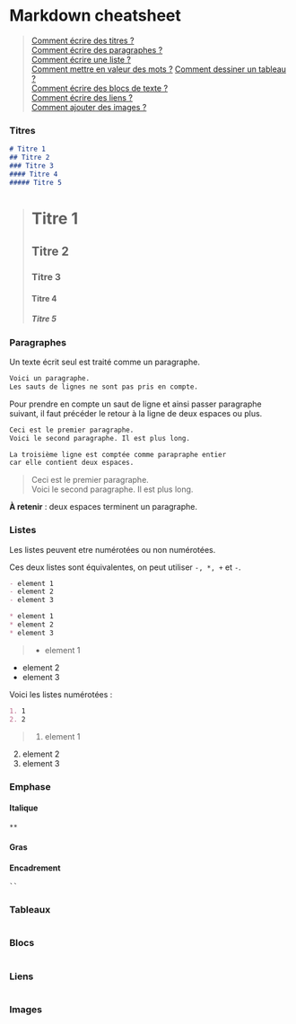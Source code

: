 # Markdown cheatsheet

> [Comment écrire des titres ?](#titres)  
[Comment écrire des paragraphes ?](#paragraphes)  
[Comment écrire une liste ?](#listes)  
[Comment mettre en valeur des mots ?](#emphase)
[Comment dessiner un tableau ?](#tableaux)  
[Comment écrire des blocs de texte ?](#blocs)  
[Comment écrire des liens ?](#liens)  
[Comment ajouter des images ?](#images)  



### Titres
```md
# Titre 1
## Titre 2
### Titre 3
#### Titre 4
##### Titre 5
```

> # Titre 1
> ## Titre 2
> ### Titre 3
> #### Titre 4
> ##### Titre 5

### Paragraphes
Un texte écrit seul est traité comme un paragraphe.  
```md
Voici un paragraphe.
Les sauts de lignes ne sont pas pris en compte.
```
Pour prendre en compte un saut de ligne et ainsi passer paragraphe suivant, il faut précéder le retour à la ligne de deux espaces ou plus.

```md
Ceci est le premier paragraphe.  
Voici le second paragraphe. Il est plus long.  

La troisième ligne est comptée comme parapraphe entier
car elle contient deux espaces.
```

> Ceci est le premier paragraphe.  
> Voici le second paragraphe. Il est plus long.  

**À retenir** : deux espaces terminent un paragraphe.

### Listes
Les listes peuvent etre numérotées ou non numérotées.  

Ces deux listes sont équivalentes, on peut utiliser `-, *, +` et `-`.
```md
- element 1
- element 2
- element 3

* element 1
* element 2
* element 3
```

> - element 1
- element 2
- element 3

Voici les listes numérotées :
```md
1. 1
2. 2
```

> 1. element 1
2. element 2
3. element 3


### Emphase
#### Italique

```md
**
```
#### Gras
#### Encadrement
```md
``
```


### Tableaux
```md
```


### Blocs
```md
```


### Liens
```md
```


### Images
```md
```
